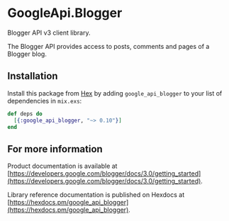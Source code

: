 # GoogleApi.Blogger

Blogger API v3 client library.

The Blogger API provides access to posts, comments and pages of a
    Blogger blog.

## Installation

Install this package from [Hex](https://hex.pm) by adding
`google_api_blogger` to your list of dependencies in `mix.exs`:

```elixir
def deps do
  [{:google_api_blogger, "~> 0.10"}]
end
```

## For more information

Product documentation is available at [https://developers.google.com/blogger/docs/3.0/getting_started](https://developers.google.com/blogger/docs/3.0/getting_started).

Library reference documentation is published on Hexdocs at
[https://hexdocs.pm/google_api_blogger](https://hexdocs.pm/google_api_blogger).
